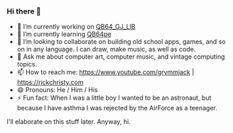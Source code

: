 ### Hi there 👋

- 🔭 I’m currently working on [QB64_GJ_LIB](https://github.com/grymmjack/QB64_GJ_LIB)
- 🌱 I’m currently learning [QB64pe](https://github.com/QB64-Phoenix-Edition/QB64pe)
- 👯 I’m looking to collaborate on building old school apps, games, and so on in any language. I can draw, make music, as well as code.
- 💬 Ask me about computer art, computer music, and vintage computing topics.
- 📫 How to reach me: https://www.youtube.com/grymmjack | https://rickchristy.com
- 😄 Pronouns: He / Him / His
- ⚡ Fun fact: When I was a little boy I wanted to be an astronaut, but because I have asthma I was rejected by the AirForce as a teenager.

I'll elaborate on this stuff later. Anyway, hi.
